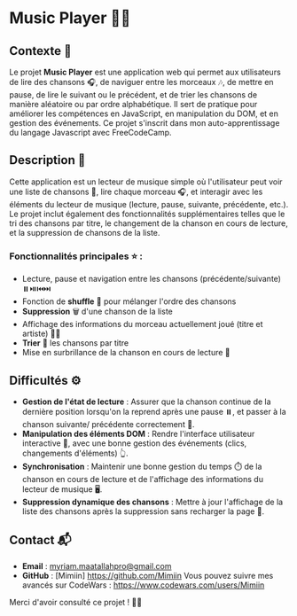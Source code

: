 # Music Player 🎵🎶

## Contexte 📝

Le projet **Music Player** est une application web qui permet aux utilisateurs de lire des chansons 🎧, de naviguer entre les morceaux 🎶, de mettre en pause, de lire le suivant ou le précédent, et de trier les chansons de manière aléatoire ou par ordre alphabétique. Il sert de pratique pour améliorer les compétences en JavaScript, en manipulation du DOM, et en gestion des événements.
Ce projet s'inscrit dans mon auto-apprentissage du langage Javascript avec FreeCodeCamp.

## Description 📱

Cette application est un lecteur de musique simple où l'utilisateur peut voir une liste de chansons 🎼, lire chaque morceau 🎧, et interagir avec les éléments du lecteur de musique (lecture, pause, suivante, précédente, etc.). Le projet inclut également des fonctionnalités supplémentaires telles que le tri des chansons par titre, le changement de la chanson en cours de lecture, et la suppression de chansons de la liste.

### Fonctionnalités principales ⭐️ :

- Lecture, pause et navigation entre les chansons (précédente/suivante) ⏸️⏯️⏮️⏭️
- Fonction de **shuffle** 🔀 pour mélanger l'ordre des chansons
- **Suppression** 🗑️ d'une chanson de la liste
- Affichage des informations du morceau actuellement joué (titre et artiste) 🎤🎶
- **Trier** 🔡 les chansons par titre
- Mise en surbrillance de la chanson en cours de lecture 🌟

## Difficultés ⚙️

- **Gestion de l'état de lecture** : Assurer que la chanson continue de la dernière position lorsqu'on la reprend après une pause ⏸️, et passer à la chanson suivante/ précédente correctement 🔁.
- **Manipulation des éléments DOM** : Rendre l'interface utilisateur interactive 🎨, avec une bonne gestion des événements (clics, changements d'éléments) 👆.
- **Synchronisation** : Maintenir une bonne gestion du temps ⏱️ de la chanson en cours de lecture et de l'affichage des informations du lecteur de musique 🖥️.
- **Suppression dynamique des chansons** : Mettre à jour l'affichage de la liste des chansons après la suppression sans recharger la page 🔄.

## Contact 📬

- **Email** : myriam.maatallahpro@gmail.com
- **GitHub** : [Mimiin] https://github.com/Mimiin
  Vous pouvez suivre mes avancés sur CodeWars : https://www.codewars.com/users/Mimiin

Merci d'avoir consulté ce projet ! 🙏🎉





